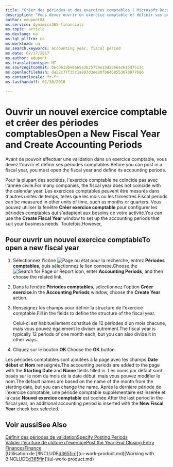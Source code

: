 ```yaml
---
title: "Créer des périodes et des exercices comptables | Microsoft Docs"
description: "Vous devez ouvrir un exercice comptable et définir ses périodes comptables avant de pouvoir y effectuer une validation."
author: edupont04
ms.service: dynamics365-financials
ms.topic: article
ms.devlang: na
ms.tgt_pltfrm: na
ms.workload: na
ms.search.keywords: accounting year, fiscal period
ms.date: 07/17/2017
ms.author: edupont
ms.translationtype: HT
ms.sourcegitcommit: bec0619be0a65e3625759e13d2866ac615d7513c
ms.openlocfilehash: da22c77f35c1a893d3ee80fb6468553670977686
ms.contentlocale: fr-fr
ms.lasthandoff: 01/30/2018

---
```

# <a name="open-a-new-fiscal-year-and-create-accounting-periods"></a><span data-ttu-id="36a3d-103">Ouvrir un nouvel exercice comptable et créer des périodes comptables</span><span class="sxs-lookup"><span data-stu-id="36a3d-103">Open a New Fiscal Year and Create Accounting Periods</span></span>
<span data-ttu-id="36a3d-104">Avant de pouvoir effectuer une validation dans un exercice comptable, vous devez l'ouvrir et définir ses périodes comptables.</span><span class="sxs-lookup"><span data-stu-id="36a3d-104">Before you can post in a fiscal year, you must open the fiscal year and define its accounting periods.</span></span>  

<span data-ttu-id="36a3d-105">Pour la plupart des sociétés, l'exercice comptable ne coïncide pas avec l'année civile.</span><span class="sxs-lookup"><span data-stu-id="36a3d-105">For many companies, the fiscal year does not coincide with the calendar year.</span></span> <span data-ttu-id="36a3d-106">Les exercices comptables peuvent être mesurés dans d'autres unités de temps, telles que les mois ou les trimestres.</span><span class="sxs-lookup"><span data-stu-id="36a3d-106">Fiscal periods can be measured in other units of time, such as months or quarters.</span></span> <span data-ttu-id="36a3d-107">Vous pouvez utiliser la fenêtre **Créer exercice comptable** pour configurer les périodes comptables qui s'adaptent aux besoins de votre activité.</span><span class="sxs-lookup"><span data-stu-id="36a3d-107">You can use the **Create Fiscal Year** window to set up the accounting periods that suit your business needs.</span></span> <span data-ttu-id="36a3d-108">Toutefois,</span><span class="sxs-lookup"><span data-stu-id="36a3d-108">However,</span></span>   

## <a name="to-open-a-new-fiscal-year"></a><span data-ttu-id="36a3d-109">Pour ouvrir un nouvel exercice comptable</span><span class="sxs-lookup"><span data-stu-id="36a3d-109">To open a new fiscal year</span></span>
1. <span data-ttu-id="36a3d-110">Sélectionnez l'icône ![Page ou état pour la recherche](media/ui-search/search_small.png "Page ou état pour la recherche"), entrez **Périodes comptables**, puis sélectionnez le lien connexe.</span><span class="sxs-lookup"><span data-stu-id="36a3d-110">Choose the ![Search for Page or Report](media/ui-search/search_small.png "Search for Page or Report icon") icon, enter **Accounting Periods**, and then choose the related link.</span></span>
2. <span data-ttu-id="36a3d-111">Dans la fenêtre **Périodes comptables**, sélectionnez l'option **Créer exercice**.</span><span class="sxs-lookup"><span data-stu-id="36a3d-111">In the **Accounting Periods** window, choose the **Create Year** action.</span></span>
3. <span data-ttu-id="36a3d-112">Renseignez les champs pour définir la structure de l'exercice comptable.</span><span class="sxs-lookup"><span data-stu-id="36a3d-112">Fill in the fields to define the structure of the fiscal year.</span></span>

    <span data-ttu-id="36a3d-113">Celui-ci est habituellement constitué de 12 périodes d'un mois chacune, mais vous pouvez également le diviser autrement.</span><span class="sxs-lookup"><span data-stu-id="36a3d-113">The fiscal year is typically 12 periods of one month each, but you can also divide it in other ways.</span></span>
4. <span data-ttu-id="36a3d-114">Cliquez sur le bouton **OK**.</span><span class="sxs-lookup"><span data-stu-id="36a3d-114">Choose the **OK** button.</span></span>

<span data-ttu-id="36a3d-115">Les périodes comptables sont ajoutées à la page avec les champs **Date début** et **Nom** renseignés.</span><span class="sxs-lookup"><span data-stu-id="36a3d-115">The accounting periods are added to the page with the **Starting Date** and **Name** fields filled in.</span></span> <span data-ttu-id="36a3d-116">Les noms par défaut sont basés sur le nom du mois de la date début, mais vous pouvez modifier le nom.</span><span class="sxs-lookup"><span data-stu-id="36a3d-116">The default names are based on the name of the month from the starting date, but you can change the name.</span></span> <span data-ttu-id="36a3d-117">Après la dernière période de l'exercice comptable, une période comptable supplémentaire est insérée et la case **Nouvel exercice comptable** est cochée.</span><span class="sxs-lookup"><span data-stu-id="36a3d-117">After the last period in the fiscal year, an additional accounting period is inserted with the **New Fiscal Year** check box selected.</span></span>  


## <a name="see-also"></a><span data-ttu-id="36a3d-118">Voir aussi</span><span class="sxs-lookup"><span data-stu-id="36a3d-118">See Also</span></span>
[<span data-ttu-id="36a3d-119">Définir des périodes de validation</span><span class="sxs-lookup"><span data-stu-id="36a3d-119">Specify Posting Periods</span></span>](finance-how-specify-posting-periods.md)  
[<span data-ttu-id="36a3d-120">Valider l'écriture de clôture d'exercice</span><span class="sxs-lookup"><span data-stu-id="36a3d-120">Post the Year-End Closing Entry</span></span>](year-how-post-year-end-close-entry.md)  
[<span data-ttu-id="36a3d-121">Finances</span><span class="sxs-lookup"><span data-stu-id="36a3d-121">Finance</span></span>](finance.md)  
<span data-ttu-id="36a3d-122">[Utilisation de [!INCLUDE[d365fin](includes/d365fin_md.md)]](ui-work-product.md)</span><span class="sxs-lookup"><span data-stu-id="36a3d-122">[Working with [!INCLUDE[d365fin](includes/d365fin_md.md)]](ui-work-product.md)</span></span>

